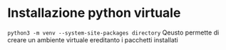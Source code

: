 # Installazione python virtuale

```python3 -m venv --system-site-packages directory```
Qeusto permette di creare un ambiente virtuale ereditanto i pacchetti installati